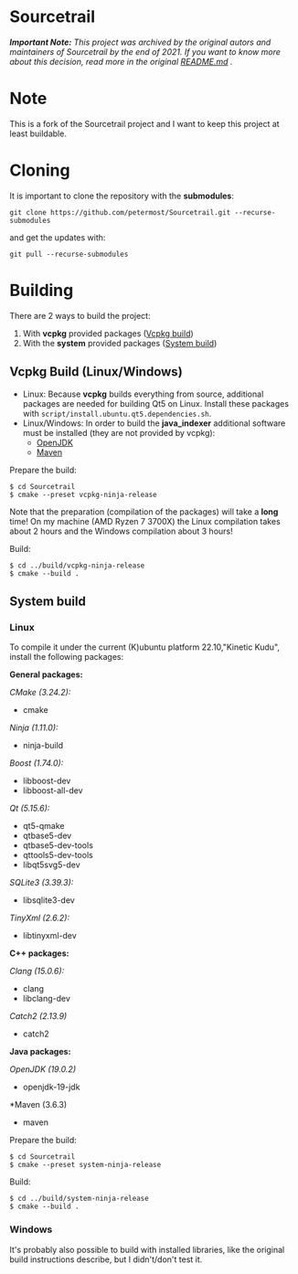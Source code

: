 # Sourcetrail

*__Important Note:__ This project was archived by the original autors and maintainers of Sourcetrail by the end of 2021. If you want to know more about this decision, read more in the original [README.md](COATI_SOFTWARE_README.md)
.*
# Note
This is a fork of the Sourcetrail project and I want to keep this project at least buildable. 

# Cloning
It is important to clone the repository with the **submodules**:
```
git clone https://github.com/petermost/Sourcetrail.git --recurse-submodules
```
and get the updates with:
```
git pull --recurse-submodules
```

# Building
There are 2 ways to build the project:
1. With **vcpkg** provided packages ([Vcpkg build](#vcpkg-build-linuxwindows))
2. With the **system** provided packages ([System build](#system-build))



## Vcpkg Build (Linux/Windows)
* Linux: Because **vcpkg** builds everything from source, additional packages are needed for building Qt5 on Linux. Install these packages with `script/install.ubuntu.qt5.dependencies.sh`.
* Linux/Windows: In order to build the **java_indexer** additional software must be installed (they are not provided by vcpkg):
    * [OpenJDK](https://jdk.java.net/)
    * [Maven](https://maven.apache.org/)


Prepare the build:
```
$ cd Sourcetrail
$ cmake --preset vcpkg-ninja-release
```
Note that the preparation (compilation of the packages) will take a **long** time! On my machine (AMD Ryzen 7 3700X) the Linux compilation takes about 2 hours and the Windows compilation about 3 hours!

Build:
```
$ cd ../build/vcpkg-ninja-release
$ cmake --build .
```



## System build
### Linux

To compile it under the current (K)ubuntu platform 22.10,"Kinetic Kudu", install the following packages:

**General packages:**

*CMake (3.24.2):*
* cmake

*Ninja (1.11.0):*
* ninja-build

*Boost (1.74.0):*
* libboost-dev
* libboost-all-dev

*Qt (5.15.6):*
* qt5-qmake
* qtbase5-dev
* qtbase5-dev-tools
* qttools5-dev-tools
* libqt5svg5-dev

*SQLite3 (3.39.3):*
* libsqlite3-dev

*TinyXml (2.6.2):*
* libtinyxml-dev

**C++ packages:**

*Clang (15.0.6):*
* clang
* libclang-dev

*Catch2 (2.13.9)*
* catch2

**Java packages:**

*OpenJDK (19.0.2)*
* openjdk-19-jdk

*Maven (3.6.3)
* maven

Prepare the build:
```
$ cd Sourcetrail
$ cmake --preset system-ninja-release
```

Build:
```
$ cd ../build/system-ninja-release
$ cmake --build .
```
### Windows
It's probably also possible to build with installed libraries, like the original build instructions describe, but I didn't/don't test it.
